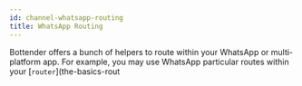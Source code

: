 ```yaml
---
id: channel-whatsapp-routing
title: WhatsApp Routing
---
```


Bottender offers a bunch of helpers to route within your WhatsApp or multi-platform app. For example, you may use WhatsApp particular routes within your [`router`](the-basics-rout